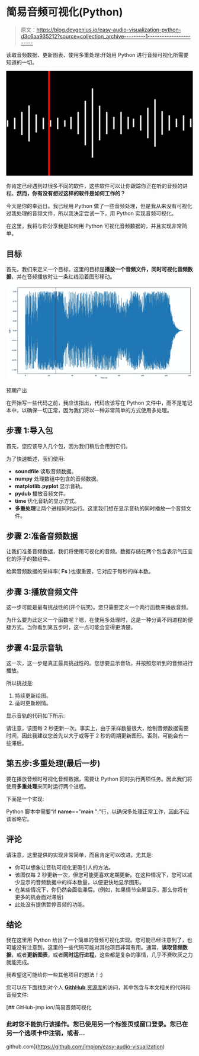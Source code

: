 # 简易音频可视化(Python)

> 原文：<https://blog.devgenius.io/easy-audio-visualization-python-d3c6aa935212?source=collection_archive---------1----------------------->

读取音频数据、更新图表、使用多重处理:开始用 Python 进行音频可视化所需要知道的一切。

![](img/68365853f16537ed014ae9eff6bcbf10.png)

你肯定已经遇到过很多不同的软件，这些软件可以让你跟踪你正在听的音频的进程。**然而，你有没有想过这样的软件是如何工作的？**

今天是你的幸运日。我已经用 Python 做了一些音频处理，但是我从来没有可视化过我处理的音频文件，所以我决定尝试一下，用 Python 实现音频可视化。

在这里，我将与你分享我是如何用 Python 可视化音频数据的，并且实现非常简单。

## 目标

首先，我们来定义一个目标。这里的目标是**播放一个音频文件，同时可视化音频数据**，并在音频播放时让一条红线沿着图形移动。

![](img/d3ab8c0b1868fd8614e0f7cb88f065d9.png)

预期产出

在开始写一些代码之前，我应该指出，代码应该写在 Python 文件中，而不是笔记本中，以确保一切正常，因为我们将以一种非常简单的方式使用多处理。

## 步骤 1:导入包

首先，您应该导入几个包，因为我们稍后会用到它们。

为了快速概述，我们使用:

*   **soundfile** 读取音频数据。
*   **numpy** 处理数组中包含的音频数据。
*   **matplotlib.pyplot** 显示音轨。
*   **pydub** 播放音频文件。
*   **time** 优化音轨的显示方式。
*   **多重处理**让两个进程同时运行。这里我们想在显示音轨的同时播放一个音频文件。

## 步骤 2:准备音频数据

让我们准备音频数据，我们将使用可视化的音频。数据存储在两个包含表示气压变化的浮子的数组中。

检索音频数据的采样率( **Fs** )也很重要，它对应于每秒的样本数。

## 步骤 3:播放音频文件

这一步可能是最有挑战性的(开个玩笑)。您只需要定义一个两行函数来播放音频。

为什么要为此定义一个函数呢？嗯，在使用多处理时，这是一种分离不同进程的便捷方式。当你看到第五步时，这一点可能会变得更清楚。

## 步骤 4:显示音轨

这一次，这一步是真正最具挑战性的。您想要显示音轨，并按照您听到的音频进行播放。

所以挑战是:

1.  持续更新绘图。
2.  适时更新剧情。

显示音轨的代码如下所示:

请注意，该图每 2 秒更新一次。事实上，由于采样数量很大，绘制音频数据需要时间，因此我建议您首先以大于或等于 2 秒的周期更新图形。否则，可能会有一些滞后。

## 第五步:多重处理(最后一步)

要在播放音频时可视化音频数据，需要让 Python 同时执行两项任务。因此我们将使用**多重处理**来同时运行两个进程。

下面是一个实现:

Python 脚本中需要“if __name__=="__main__ ":"行，以确保多处理正常工作，因此不应该省略它。

## 评论

请注意，这里提供的实现非常简单，而且肯定可以改进。尤其是:

*   你可以想象让音轨可视化更吸引人的方法。
*   该图仅每 2 秒更新一次，但您可能更喜欢定期更新。在这种情况下，您可以减少显示的音频数据中的样本数量，以便更快地显示图形。
*   在某些情况下，你仍然会面临滞后。(例如，如果情节全屏显示，那么你将有更多的机会面对滞后)
*   此处没有提供暂停音频的功能。

## 结论

我在这里用 Python 给出了一个简单的音频可视化实现。您可能已经注意到了，也可能没有注意到，这里的一些代码可能对其他项目非常有用。通常，**读取音频数据**，或者**更新图表**，或者**同时运行进程**，这些都是复杂的事情，几乎不费吹灰之力就能完成。

我希望这可能给你一些其他项目的想法！:)

您可以在下面找到对个人 [**GithHub** 资源库](https://github.com/jmpion/easy-audio-visualization)的访问，其中包含与本文相关的代码和音频文件:

[](https://github.com/jmpion/easy-audio-visualization) [## GitHub-jmp ion/简易音频可视化

### 此时您不能执行该操作。您已使用另一个标签页或窗口登录。您已在另一个选项卡中注销，或者…

github.com](https://github.com/jmpion/easy-audio-visualization)